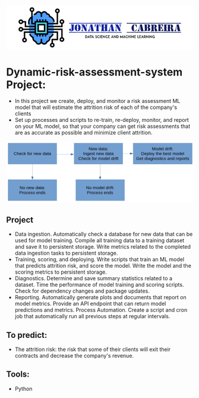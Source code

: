 ![](images/CabreiraLogo.png)

# Dynamic-risk-assessment-system Project:

* In this project we create, deploy, and monitor a risk assessment ML model that will estimate the attrition risk of each of the company's clients
* Set up processes and scripts to re-train, re-deploy, monitor, and report on your ML model, so that your company can get risk assessments that are as accurate as possible and minimize client attrition.

<p align="center">
  <img  src="images/fullprocess.jpg">
</p>


## Project

* Data ingestion. Automatically check a database for new data that can be used for model training. Compile all training data to a training dataset and save it to persistent storage. Write metrics related to the completed data ingestion tasks to persistent storage.
* Training, scoring, and deploying. Write scripts that train an ML model that predicts attrition risk, and score the model. Write the model and the scoring metrics to persistent storage.
* Diagnostics. Determine and save summary statistics related to a dataset. Time the performance of model training and scoring scripts. Check for dependency changes and package updates.
* Reporting. Automatically generate plots and documents that report on model metrics. Provide an API endpoint that can return model predictions and metrics.
Process Automation. Create a script and cron job that automatically run all previous steps at regular intervals.


## To predict:
 * The attrition risk: the risk that some of their clients will exit their contracts and decrease the company's revenue.

## Tools:
* Python
